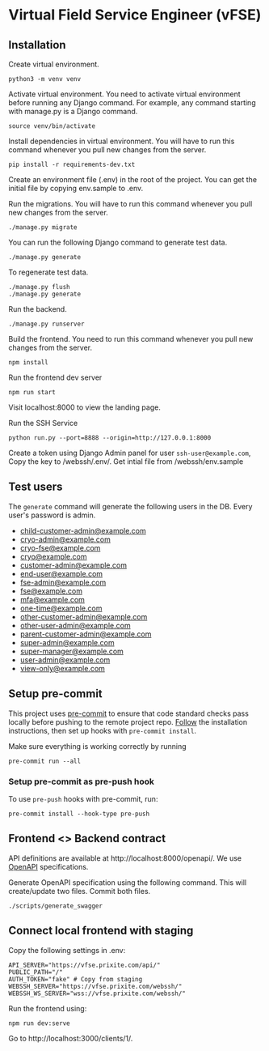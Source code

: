 # Virtual Field Service Engineer (vFSE)

## Installation

Create virtual environment.

    python3 -m venv venv

Activate virtual environment. You need to activate virtual environment before running any Django command. For example, any command starting with manage.py is a Django command.

    source venv/bin/activate

Install dependencies in virtual environment. You will have to run this command whenever you pull new changes from the server.

    pip install -r requirements-dev.txt

Create an environment file (.env) in the root of the project. You can get the initial file by copying env.sample to .env.

Run the migrations. You will have to run this command whenever you pull new changes from the server.

    ./manage.py migrate

You can run the following Django command to generate test data.

    ./manage.py generate

To regenerate test data.

    ./manage.py flush
    ./manage.py generate

Run the backend.

    ./manage.py runserver

Build the frontend. You need to run this command whenever you pull new changes from the server.

    npm install

Run the frontend dev server

    npm run start

Visit localhost:8000 to view the landing page.

Run the SSH Service

    python run.py --port=8888 --origin=http://127.0.0.1:8000

Create a token using Django Admin panel for user `ssh-user@example.com`, Copy the key to /webssh/.env/. Get intial file from /webssh/env.sample

## Test users
The `generate` command will generate the following users in the DB. Every user's password is admin.

- child-customer-admin@example.com
- cryo-admin@example.com
- cryo-fse@example.com
- cryo@example.com
- customer-admin@example.com
- end-user@example.com
- fse-admin@example.com
- fse@example.com
- mfa@example.com
- one-time@example.com
- other-customer-admin@example.com
- other-user-admin@example.com
- parent-customer-admin@example.com
- super-admin@example.com
- super-manager@example.com
- user-admin@example.com
- view-only@example.com

## Setup pre-commit

This project uses [pre-commit](https://pre-commit.com/) to ensure that code standard checks pass locally before pushing to the remote project repo. [Follow](https://pre-commit.com/#installation) the installation instructions, then set up hooks with `pre-commit install`.

Make sure everything is working correctly by running

    pre-commit run --all

### Setup pre-commit as pre-push hook

To use `pre-push` hooks with pre-commit, run:

    pre-commit install --hook-type pre-push


## Frontend <> Backend contract

API definitions are available at http://localhost:8000/openapi/. We use [OpenAPI](https://swagger.io/specification/) specifications.

Generate OpenAPI specification using the following command. This will create/update two files. Commit both files.

    ./scripts/generate_swagger


## Connect local frontend with staging
Copy the following settings in .env:

    API_SERVER="https://vfse.prixite.com/api/"
    PUBLIC_PATH="/"
    AUTH_TOKEN="fake" # Copy from staging
    WEBSSH_SERVER="https://vfse.prixite.com/webssh/"
    WEBSSH_WS_SERVER="wss://vfse.prixite.com/webssh/"


Run the frontend using:

    npm run dev:serve


Go to http://localhost:3000/clients/1/.
